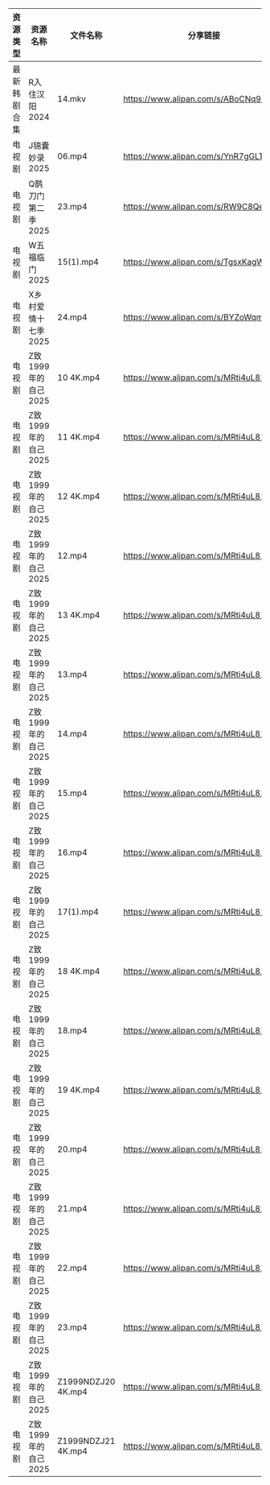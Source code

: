 | 资源类型   | 资源名称           | 文件名称               | 分享链接                                 | 更新时间                |
| ------ | -------------- | ------------------ | ------------------------------------ | ------------------- |
| 最新韩剧合集 | R入住汉阳2024      | 14.mkv             | https://www.alipan.com/s/ABoCNq9SXUm | 2025-02-03 00:06:46 |
| 电视剧    | J锦囊妙录2025      | 06.mp4             | https://www.alipan.com/s/YnR7gGLTaD7 | 2025-02-03 12:06:00 |
| 电视剧    | Q鹊刀门第二季2025    | 23.mp4             | https://www.alipan.com/s/RW9C8QeAfMP | 2025-02-03 21:06:14 |
| 电视剧    | W五福临门2025      | 15(1).mp4          | https://www.alipan.com/s/TgsxKagWFvt | 2025-02-03 12:06:36 |
| 电视剧    | X乡村爱情十七季2025   | 24.mp4             | https://www.alipan.com/s/BYZoWqmYxdR | 2025-02-03 19:06:41 |
| 电视剧    | Z致1999年的自己2025 | 10 4K.mp4          | https://www.alipan.com/s/MRti4uL811P | 2025-02-03 21:07:05 |
| 电视剧    | Z致1999年的自己2025 | 11 4K.mp4          | https://www.alipan.com/s/MRti4uL811P | 2025-02-03 21:07:05 |
| 电视剧    | Z致1999年的自己2025 | 12 4K.mp4          | https://www.alipan.com/s/MRti4uL811P | 2025-02-03 21:07:05 |
| 电视剧    | Z致1999年的自己2025 | 12.mp4             | https://www.alipan.com/s/MRti4uL811P | 2025-02-03 21:07:05 |
| 电视剧    | Z致1999年的自己2025 | 13 4K.mp4          | https://www.alipan.com/s/MRti4uL811P | 2025-02-03 21:07:04 |
| 电视剧    | Z致1999年的自己2025 | 13.mp4             | https://www.alipan.com/s/MRti4uL811P | 2025-02-03 21:07:04 |
| 电视剧    | Z致1999年的自己2025 | 14.mp4             | https://www.alipan.com/s/MRti4uL811P | 2025-02-03 21:07:04 |
| 电视剧    | Z致1999年的自己2025 | 15.mp4             | https://www.alipan.com/s/MRti4uL811P | 2025-02-03 21:07:04 |
| 电视剧    | Z致1999年的自己2025 | 16.mp4             | https://www.alipan.com/s/MRti4uL811P | 2025-02-03 21:07:04 |
| 电视剧    | Z致1999年的自己2025 | 17(1).mp4          | https://www.alipan.com/s/MRti4uL811P | 2025-02-03 21:07:03 |
| 电视剧    | Z致1999年的自己2025 | 18 4K.mp4          | https://www.alipan.com/s/MRti4uL811P | 2025-02-03 21:07:03 |
| 电视剧    | Z致1999年的自己2025 | 18.mp4             | https://www.alipan.com/s/MRti4uL811P | 2025-02-03 21:07:03 |
| 电视剧    | Z致1999年的自己2025 | 19 4K.mp4          | https://www.alipan.com/s/MRti4uL811P | 2025-02-03 21:07:03 |
| 电视剧    | Z致1999年的自己2025 | 20.mp4             | https://www.alipan.com/s/MRti4uL811P | 2025-02-03 21:07:03 |
| 电视剧    | Z致1999年的自己2025 | 21.mp4             | https://www.alipan.com/s/MRti4uL811P | 2025-02-03 21:07:02 |
| 电视剧    | Z致1999年的自己2025 | 22.mp4             | https://www.alipan.com/s/MRti4uL811P | 2025-02-03 21:07:02 |
| 电视剧    | Z致1999年的自己2025 | 23.mp4             | https://www.alipan.com/s/MRti4uL811P | 2025-02-03 21:07:02 |
| 电视剧    | Z致1999年的自己2025 | Z1999NDZJ20 4K.mp4 | https://www.alipan.com/s/MRti4uL811P | 2025-02-03 12:07:08 |
| 电视剧    | Z致1999年的自己2025 | Z1999NDZJ21 4K.mp4 | https://www.alipan.com/s/MRti4uL811P | 2025-02-03 12:07:07 |
